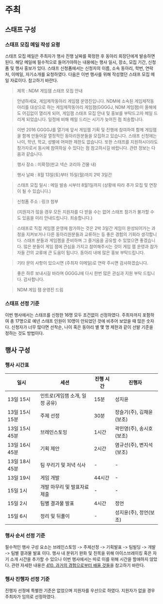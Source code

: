 # 주최

## 스태프 구성

### 스태프 모집 메일 작성 요령

스태프 모집 메일은 주최자가 행사 진행 날짜를 확정한 후 동아리 회장단에게 발송하면 된다.
해당 메일에 필수적으로 들어가야하는 내용에는 행사 일시, 장소, 모집 기간, 신청폼 및 행사 홍보가 있다.
스태프 신청폼에서는 신청자의 이름, 소속 동아리, 학번, 연락처, 이메일, 자기소개를 요청하였다.
다음은 이번 행사를 위해 작성했던 스태프 모집 메일 자료이다. 참고하기 바란다.

> 제목 : NDM 게임잼 스태프 모집 안내

> 안녕하세요, 게임제작동아리 게임잼 운영진입니다.
> NDM에 소속된 게임제작동아리를 대상으로 하는 게임제작동아리 게임잼(GGGGJ, NDM 게임잼)이 올해에도 어김없이 열리게 되어, 게임잼 스태프 모집 안내 및 홍보를 부탁드고자 메일 드리게 되었습니다. 일정에 비해 메일 드리는 시기가 늦어진 점 죄송합니다.

> 이번 2016 GGGGJ를 열기에 앞서 게임잼 기획 및 진행에 참여하여 함께 게임잼을 함께 만들어갈 열정적인 동아리원분들을 모집하고 있습니다. 스태프 신청에는 나이, 학년, 학교, 성별에 어떠한 제한도 없습니다. 또한 스태프를 지원하시더라도 참가자로서 동시에 참여하실 수 있다는 점 참고하시길 바랍니다.
> 관련 정보는 다음과 같습니다.

> 행사 장소 : 미확정(판교 넥슨 코리아 건물 내)

> 행사 날짜 : 8월 13일(토)부터 15일(월)까지 2박 3일간

> 스태프 모집 일시 : 메일 발송 시부터 8월1일까지 (상황에 따라 추가 모집 및 연장이 될 수 있습니다.)

> 신청폼 주소 : 링크 첨부

> (지원자가 많을 경우 모든 지원자를 다 받을 수는 없어 스태프 참가가 불가할 수도 있음을 미리 안내드립니다. 죄송합니다.)

> 스태프로 직접 게임잼 운영에 참가하는 것은 2박 3일간 게임이 완성되어가는 과정을 지켜보거나 다른 동아리원분들과 교류하는 등 좋은 경험의 기회라 생각합니다. 스태프 분들과 게임잼을 준비하며 그 즐거움을 공유할 수 있었으면 좋겠습니다. 많은 분들이 게임 잼에 관심을 가지고 참여해주시는 것이 게임 잼 운영과 참가자들 간의 교류에 큰 도움이 됩니다. 동아리 내에 많은 홍보 부탁드립니다.

> 기타 문의 사항이 있으시면 (주최자 이메일)로 연락 주시면 감사하겠습니다.

> 좋은 하루 보내시길 바라며 GGGGJ에 다시 한번 많은 관심과 지원 부탁 드립니다.
> 감사합니다.

> NDM 게임 잼 운영진 드림

### 스태프 선정 기준

이번 행사에서는 스태프를 신청한 16명 모두 조건없이 선정하였다.
주최자까지 포함하여 총 17명으로 예년 스태프 인원이 10명이 안되었던 것에 비추어 보았을 때 많은 숫자다.
신청자가 너무 많다면 선착순, 나이 혹은 동아리 별 몇 명 제한과 같이 선발 기준을 정하는 것도 방법이다.

## 행사 구성

### 행사 시간표

<table>
  <thead>
    <tr>
      <th>일시</th>
      <th>세션</th>
      <th>진행 시간</th>
      <th>진행자</th>
    </tr>
  </thead>
  <tbody>
    <tr>
      <td>13일 15시</td>
      <td>인트로(게임잼 소개, 일정 공유)</td>
      <td>15분</td>
      <td>성지윤</td>
    </tr>
    <tr>
      <td>13일 15시 15분</td>
      <td>주제 선정</td>
      <td>30분</td>
      <td>장슬기(주), 김채윤(보조)</td>
    </tr>
    <tr>
      <td>13일 15시 45분</td>
      <td>브레인스토밍</td>
      <td>1시간</td>
      <td>곽민영(주), 송시호(보조)</td>
    </tr>
    <tr>
      <td>13일 16시 45분</td>
      <td>기획 제안</td>
      <td>2시간</td>
      <td>염규선(주), 변지석(보조)</td>
    </tr>
    <tr>
      <td>13일 18시 45분</td>
      <td>팀 꾸리기 및 저녁 식사</td>
      <td>-</td>
      <td>-</td>
    </tr>
    <tr>
      <td>13일 19시</td>
      <td>게임 개발</td>
      <td>44시간</td>
      <td>-</td>
    </tr>
    <tr>
      <td>15일 1시</td>
      <td>개발 마무리 및 발표자료 제출</td>
      <td>-</td>
      <td>-</td>
    </tr>
    <tr>
      <td>15일 2시</td>
      <td>팀별 결과물 발표</td>
      <td>4시간</td>
      <td>정언</td>
    </tr>
    <tr>
      <td>15일 6시</td>
      <td>정리 및 뒤풀이</td>
      <td>-</td>
      <td>성지윤(주), 정언(보조)</td>
    </tr>
  </tbody>
</table>

### 행사 순서 선정 기준

필수적인 행사 구성 요소는 브레인스토밍 -> 주제선정 -> 기획발표 -> 팀빌딩 -> 개발 -> 팀별 결과물 발표 이다.
행사 내 분위기 완화 및 친목을 위해 아이스브레이킹 혹은 자기 소개 시간을 추가할 수 있으나 이번 행사에서는 따로 이를 위해 시간을 할애하지 않았다.
관련 자세한 내용은 [410. 과거의 경험으로부터 배울 것들](410.과거의-경험으로부터-배울-것들.md)을 참고하기 바란다.

### 행사 진행자 선정 기준

진행자 선정에 특별한 기준은 없었으며 지원자를 우선으로 하였다. 지원자가 없을 경우 주최자가 임의로 선정하였다.
